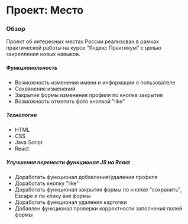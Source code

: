 # Проект: Место

### Обзор
Проект об интересных местах России реализован в рамках практической работы на курсе "Яндекс Практикум" с целью закрепления новых навыков.

##### Функциональность
* Возможность изменения имени и информации о пользователе
* Сохранение изменений
* Закрытие формы изменения профиля по кнопке закрытия
* Возможность отметить фото кнопкой "like"

##### Технологии
* HTML
* CSS
* Java Script
* React

##### Улучшения перенести  функционал JS на React
* Доработать функционал добавления/удаления профиля
* Доработать кнопку "like" 
* Доработать функционал закрытия формы по кнопке "сохранить", Escape и по клику вне формы
* Доработать функционал удаления карточки
* Добавлен функционал проверки корректности заполнения полей формы

